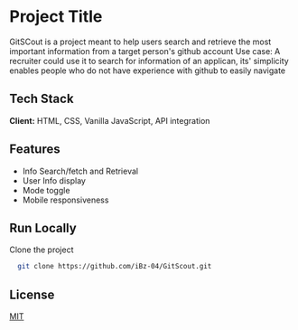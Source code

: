 # Project Title

GitSCout is a project meant to help users search and retrieve the most important information from a target person's github account
Use case: A recruiter could use it to search for information of an applican, its' simplicity enables people who do not have experience with github to easily navigate

## Tech Stack

**Client:** HTML, CSS, Vanilla JavaScript, API integration

## Features

- Info Search/fetch and Retrieval
- User Info display
- Mode toggle
- Mobile responsiveness

## Run Locally

Clone the project

```bash
  git clone https://github.com/iBz-04/GitScout.git
```

## License

[MIT](https://choosealicense.com/licenses/mit/)
